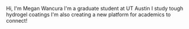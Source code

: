 Hi, I'm Megan Wancura
I'm a graduate student at UT Austin
I study tough hydrogel coatings 
I'm also creating a new platform for academics to connect! 


